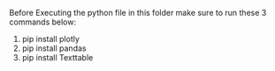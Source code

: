 Before Executing the python file in this folder make sure to run these 3 commands below:

1. pip install plotly
2. pip install pandas
3. pip install Texttable
